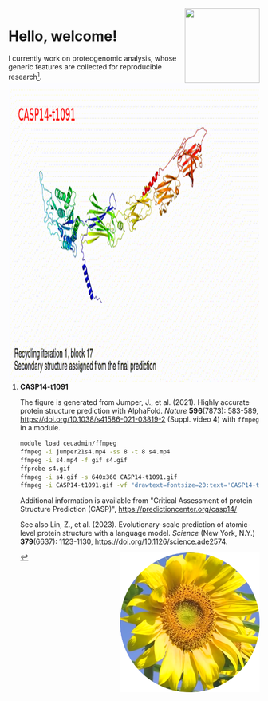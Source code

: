 <img src="https://jinghuazhao.github.io/assets/images/qr-logo.svg" align="right" width=150 height=150>

# Hello, welcome!

<img src="https://github.com/jinghuazhao/jinghuazhao/blob/master/CASP14-t1091-text.gif" align="left" height=600 width=1000>

I currently work on proteogenomic analysis, whose generic features are collected for reproducible research[^t1091].

[^t1091]: **CASP14-t1091**

    The figure is generated from Jumper, J., et al. (2021). Highly accurate protein structure prediction with AlphaFold. *Nature* **596**(7873): 583-589,
    <https://doi.org/10.1038/s41586-021-03819-2> (Suppl. video 4) with `ffmpeg` in a module.

    ```bash
    module load ceuadmin/ffmpeg
    ffmpeg -i jumper21s4.mp4 -ss 8 -t 8 s4.mp4
    ffmpeg -i s4.mp4 -f gif s4.gif
    ffprobe s4.gif
    ffmpeg -i s4.gif -s 640x360 CASP14-t1091.gif
    ffmpeg -i CASP14-t1091.gif -vf "drawtext=fontsize=20:text='CASP14-t1091':fontcolor=red:x=25:y=30" CASP14-t1091-text.gif
    ```

    Additional information is available from "Critical Assessment of protein Structure Prediction (CASP)", <https://predictioncenter.org/casp14/>

    See also Lin, Z., et al. (2023). Evolutionary-scale prediction of atomic-level protein structure with a language model. *Science* (New York, N.Y.) **379**(6637): 1123-1130, <https://doi.org/10.1126/science.ade2574>.

    <img src="https://github.com/jinghuazhao/jinghuazhao/blob/master/gansubaiyin-circle.png" align="right" height=280 width=280>
